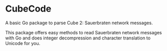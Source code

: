 # CubeCode

A basic Go package to parse Cube 2: Sauerbraten network messages.

This package offers easy methods to read Sauerbraten network messages with Go and does integer decompression and character translation to Unicode for you.